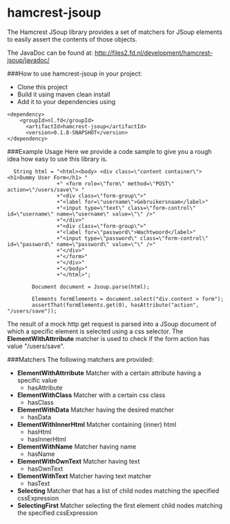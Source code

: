 hamcrest-jsoup
==============
The Hamcrest JSoup library provides a set of matchers for JSoup elements to easily assert the contents of those objects.

The JavaDoc can be found at: http://files2.fd.nl/development/hamcrest-jsoup/javadoc/  

###How to use hamcrest-jsoup in your project:
- Clone this project 
- Build it using maven clean install 
- Add it to your dependencies using 
```
<dependency>
	<groupId>nl.fd</groupId>
      <artifactId>hamcrest-jsoup</artifactId>
      <version>0.1.8-SNAPSHOT</version>
</dependency>
```

###Example Usage
Here we provide a code sample to give you a rough idea how easy to use this library is.  
```
  String html = "<html><body> <div class=\"content container\"><h1>Dummy User Form</h1> "
                +" <form role=\"form\" method=\"POST\" action=\"/users/save\"> "
                +"<div class=\"form-group\">"
                +"<label for=\"username\">Gebruikersnaam</label>"
                +"<input type=\"text\" class=\"form-control\" id=\"username\" name=\"username\" value=\"\" />"
                +"</div>"
                +"<div class=\"form-group\">"
                +"<label for=\"password\">Wachtwoord</label>"
                +"<input type=\"password\" class=\"form-control\" id=\"password\" name=\"password\" value=\"\" />"
                +"</div>"
                +"</form>"
                +"</div>"
                +"</body>"
                +"</html>";

        Document document = Jsoup.parse(html);

        Elements formElements = document.select("div.content > form");
        assertThat(formElements.get(0), hasAttribute("action", "/users/save"));
```

The result of a mock http get request is parsed into a JSoup document of which a specific element is selected using a css selector. The **ElementWithAttrribute** matcher is used to check if the form action has value "/users/save".  

###Matchers
The following matchers are provided: 
- **ElementWithAttrribute** Matcher with a certain attribute having a specific value
  - hasAttribute
- **ElementWithClass** Matcher with a certain css class 
  - hasClass 
- **ElementWithData** Matcher having the desired matcher 
  - hasData
- **ElementWithInnerHtml** Matcher containing (inner) html 
  - hasHtml
  - hasInnerHtml
- **ElementWithName** Matcher having name 
  - hasName 
- **ElementWithOwnText** Matcher having text  
  - hasOwnText 
- **ElementWithText** Matcher having text matcher 
  - hasText
- **Selecting** Matcher that has a list of child nodes matching the specified cssExpression  
- **SelectingFirst** Matcher selecting the first element child nodes matching the specified cssExpression
 

